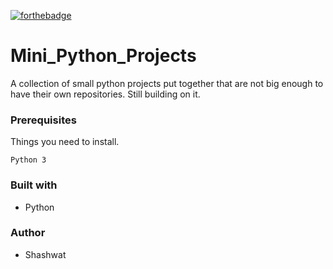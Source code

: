 [![forthebadge](https://forthebadge.com/images/badges/made-with-python.svg)](https://forthebadge.com)

# Mini_Python_Projects
A collection of small python projects put together that are not big enough to have their own repositories. Still building on it.

### Prerequisites
Things you need to install.
```
Python 3
```

### Built with
* Python

### Author
* Shashwat
